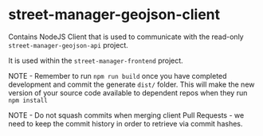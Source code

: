 # street-manager-geojson-client

Contains NodeJS Client that is used to communicate with the read-only `street-manager-geojson-api` project.

It is used within the `street-manager-frontend` project.

NOTE - Remember to run `npm run build` once you have completed development and commit the generate `dist/` folder. This will make the new version of your source code available to dependent repos when they run `npm install`

NOTE - Do not squash commits when merging client Pull Requests - we need to keep the commit history in order to retrieve via commit hashes.
